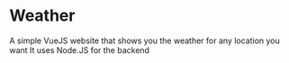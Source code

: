 # Weather
A simple VueJS website that shows you the weather for any location you want
It uses Node.JS for the backend
